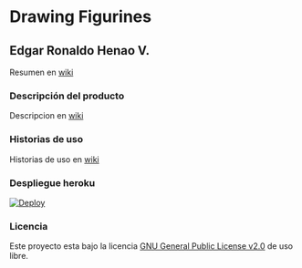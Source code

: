 # Drawing Figurines

## Edgar Ronaldo Henao V.

Resumen en [wiki](https://github.com/ronis97/ProyectoARSW/wiki)

### Descripción del producto

Descripcion en [wiki](https://github.com/ronis97/ProyectoARSW/wiki)

### Historias de uso

Historias de uso en [wiki](https://github.com/ronis97/ProyectoARSW/wiki)

### Despliegue heroku

[![Deploy](https://www.herokucdn.com/deploy/button.svg)](https://proyectoarsw2022.herokuapp.com)

### Licencia

Este proyecto esta bajo la licencia [GNU General Public License v2.0]() de uso libre. 


